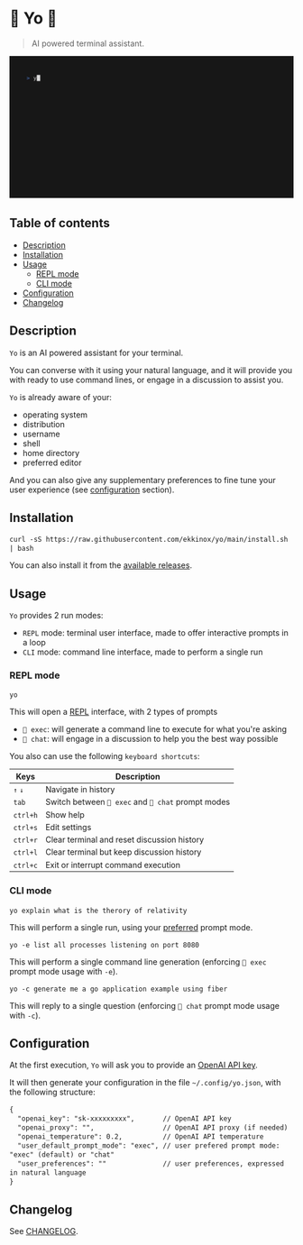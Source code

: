 # 🚀 Yo 💬

> AI powered terminal assistant.

![Demo](doc/demo.gif)

## Table of contents

<!-- TOC -->
* [Description](#description)
* [Installation](#installation)
* [Usage](#usage)
  * [REPL mode](#repl-mode)
  * [CLI mode](#cli-mode)
* [Configuration](#configuration)
* [Changelog](#changelog)
<!-- TOC -->

## Description

`Yo` is an AI powered assistant for your terminal.

You can converse with it using your natural language, and it will provide you with ready to use command lines, or engage in a discussion to assist you.

`Yo` is already aware of your:
- operating system
- distribution
- username
- shell
- home directory
- preferred editor

And you can also give any supplementary preferences to fine tune your user experience (see [configuration](#configuration) section).

## Installation

```shell
curl -sS https://raw.githubusercontent.com/ekkinox/yo/main/install.sh | bash
```

You can also install it from the [available releases](https://github.com/ekkinox/yo/releases).

## Usage

`Yo` provides 2 run modes:
- `REPL` mode: terminal user interface, made to offer interactive prompts in a loop
- `CLI` mode: command line interface, made to perform a single run

### REPL mode

```shell
yo
```

This will open a [REPL](https://en.wikipedia.org/wiki/Read%E2%80%93eval%E2%80%93print_loop) interface, with 2 types of prompts

- `🚀 exec`: will generate a command line to execute for what you're asking
- `💬 chat`: will engage in a discussion to help you the best way possible

You also can use the following `keyboard shortcuts`:

| Keys     | Description                                         |
|----------|-----------------------------------------------------|
| `↑` `↓`  | Navigate in history                                 |
| `tab`    | Switch between `🚀 exec` and `💬 chat` prompt modes |
| `ctrl+h` | Show help                                           |
| `ctrl+s` | Edit settings                                       |
| `ctrl+r` | Clear terminal and reset discussion history         |
| `ctrl+l` | Clear terminal but keep discussion history          |
| `ctrl+c` | Exit or interrupt command execution                 |


### CLI mode

```shell
yo explain what is the therory of relativity
```

This will perform a single run, using your [preferred](#configuration) prompt mode.

```shell
yo -e list all processes listening on port 8080
```

This will perform a single command line generation (enforcing `🚀 exec` prompt mode usage with `-e`).

```shell
yo -c generate me a go application example using fiber
```

This will reply to a single question (enforcing `💬 chat` prompt mode usage with `-c`).

## Configuration

At the first execution, `Yo` will ask you to provide an [OpenAI API key](https://platform.openai.com/account/api-keys).

It will then generate your configuration in the file `~/.config/yo.json`, with the following structure:

```JS
{
  "openai_key": "sk-xxxxxxxxx",       // OpenAI API key
  "openai_proxy": "",                 // OpenAI API proxy (if needed)
  "openai_temperature": 0.2,          // OpenAI API temperature
  "user_default_prompt_mode": "exec", // user prefered prompt mode: "exec" (default) or "chat"
  "user_preferences": ""              // user preferences, expressed in natural language
}
```

## Changelog

See [CHANGELOG](CHANGELOG.md).